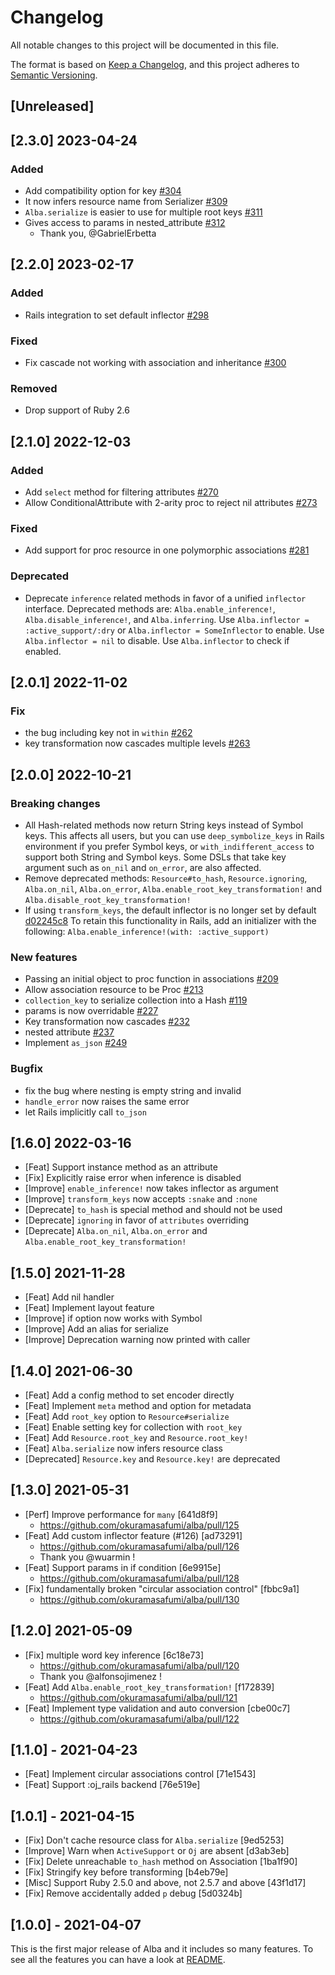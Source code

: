 # Changelog
All notable changes to this project will be documented in this file.

The format is based on [Keep a Changelog](https://keepachangelog.com/en/1.0.0/),
and this project adheres to [Semantic Versioning](https://semver.org/spec/v2.0.0.html).

## [Unreleased]

## [2.3.0] 2023-04-24

### Added

- Add compatibility option for key [#304](https://github.com/okuramasafumi/alba/pull/304)
- It now infers resource name from Serializer [#309](https://github.com/okuramasafumi/alba/pull/309)
- `Alba.serialize` is easier to use for multiple root keys [#311](https://github.com/okuramasafumi/alba/pull/311)
- Gives access to params in nested_attribute [#312](https://github.com/okuramasafumi/alba/pull/312)
  - Thank you, @GabrielErbetta

## [2.2.0] 2023-02-17

### Added

- Rails integration to set default inflector [#298](https://github.com/okuramasafumi/alba/pull/298)

### Fixed

- Fix cascade not working with association and inheritance [#300](https://github.com/okuramasafumi/alba/pull/300)

### Removed

- Drop support of Ruby 2.6

## [2.1.0] 2022-12-03

### Added

- Add `select` method for filtering attributes [#270](https://github.com/okuramasafumi/alba/pull/270)
- Allow ConditionalAttribute with 2-arity proc to reject nil attributes [#273](https://github.com/okuramasafumi/alba/pull/273)

### Fixed

- Add support for proc resource in one polymorphic associations [#281](https://github.com/okuramasafumi/alba/pull/281)

### Deprecated

- Deprecate `inference` related methods in favor of a unified `inflector` interface.
  Deprecated methods are: `Alba.enable_inference!`, `Alba.disable_inference!`, and `Alba.inferring`.
  Use `Alba.inflector = :active_support/:dry` or `Alba.inflector = SomeInflector` to enable.
  Use `Alba.inflector = nil` to disable.
  Use `Alba.inflector` to check if enabled.

## [2.0.1] 2022-11-02

### Fix

- the bug including key not in `within` [#262](https://github.com/okuramasafumi/alba/pull/262)
- key transformation now cascades multiple levels [#263](https://github.com/okuramasafumi/alba/pull/263)

## [2.0.0] 2022-10-21

### Breaking changes

- All Hash-related methods now return String keys instead of Symbol keys.
    This affects all users, but you can use `deep_symbolize_keys` in Rails environment if you prefer Symbol keys, or `with_indifferent_access` to support both String and Symbol keys.
    Some DSLs that take key argument such as `on_nil` and `on_error`, are also affected.
- Remove deprecated methods: `Resource#to_hash`, `Resource.ignoring`, `Alba.on_nil`, `Alba.on_error`, `Alba.enable_root_key_transformation!` and `Alba.disable_root_key_transformation!`
- If using `transform_keys`, the default inflector is no longer set by default [d02245c8](https://github.com/okuramasafumi/alba/commit/d02245c87e9df303cb20e354a81e5457ea460bdd#diff-ecd8c835d2390b8cb89e7ff75e599f0c15cdbe18c30981d6090f4a515566686f)
    To retain this functionality in Rails, add an initializer with the following:
    `Alba.enable_inference!(with: :active_support)`

### New features

- Passing an initial object to proc function in associations [#209](https://github.com/okuramasafumi/alba/pull/209)
- Allow association resource to be Proc [#213](https://github.com/okuramasafumi/alba/pull/213)
- `collection_key` to serialize collection into a Hash [#119](https://github.com/okuramasafumi/alba/pull/119)
- params is now overridable [#227](https://github.com/okuramasafumi/alba/pull/227)
- Key transformation now cascades [#232](https://github.com/okuramasafumi/alba/pull/232)
- nested attribute [#237](https://github.com/okuramasafumi/alba/pull/237)
- Implement `as_json` [#249](https://github.com/okuramasafumi/alba/pull/249)

### Bugfix

- fix the bug where nesting is empty string and invalid
- `handle_error` now raises the same error
- let Rails implicitly call `to_json`

## [1.6.0] 2022-03-16

- [Feat] Support instance method as an attribute
- [Fix] Explicitly raise error when inference is disabled
- [Improve] `enable_inference!` now takes inflector as argument
- [Improve] `transform_keys` now accepts `:snake` and `:none`
- [Deprecate] `to_hash` is special method and should not be used
- [Deprecate] `ignoring` in favor of `attributes` overriding
- [Deprecate] `Alba.on_nil`, `Alba.on_error` and `Alba.enable_root_key_transformation!`

## [1.5.0] 2021-11-28

- [Feat] Add nil handler
- [Feat] Implement layout feature
- [Improve] if option now works with Symbol
- [Improve] Add an alias for serialize
- [Improve] Deprecation warning now printed with caller

## [1.4.0] 2021-06-30

- [Feat] Add a config method to set encoder directly
- [Feat] Implement `meta` method and option for metadata
- [Feat] Add `root_key` option to `Resource#serialize`
- [Feat] Enable setting key for collection with `root_key`
- [Feat] Add `Resource.root_key` and `Resource.root_key!`
- [Feat] `Alba.serialize` now infers resource class
- [Deprecated] `Resource.key` and `Resource.key!` are deprecated

## [1.3.0] 2021-05-31

- [Perf] Improve performance for `many` [641d8f9]
  - https://github.com/okuramasafumi/alba/pull/125
- [Feat] Add custom inflector feature (#126) [ad73291]
  - https://github.com/okuramasafumi/alba/pull/126
  - Thank you @wuarmin !
- [Feat] Support params in if condition [6e9915e]
  - https://github.com/okuramasafumi/alba/pull/128
- [Fix] fundamentally broken "circular association control" [fbbc9a1]
  - https://github.com/okuramasafumi/alba/pull/130

## [1.2.0] 2021-05-09

- [Fix] multiple word key inference [6c18e73]
  - https://github.com/okuramasafumi/alba/pull/120
  - Thank you @alfonsojimenez !
- [Feat] Add `Alba.enable_root_key_transformation!` [f172839]
  - https://github.com/okuramasafumi/alba/pull/121
- [Feat] Implement type validation and auto conversion [cbe00c7]
  - https://github.com/okuramasafumi/alba/pull/122

## [1.1.0] - 2021-04-23

- [Feat] Implement circular associations control [71e1543]
- [Feat] Support :oj_rails backend [76e519e]

## [1.0.1] - 2021-04-15

- [Fix] Don't cache resource class for `Alba.serialize` [9ed5253]
- [Improve] Warn when `ActiveSupport` or `Oj` are absent [d3ab3eb]
- [Fix] Delete unreachable `to_hash` method on Association [1ba1f90]
- [Fix] Stringify key before transforming [b4eb79e]
- [Misc] Support Ruby 2.5.0 and above, not 2.5.7 and above [43f1d17]
- [Fix] Remove accidentally added `p` debug [5d0324b]

## [1.0.0] - 2021-04-07

This is the first major release of Alba and it includes so many features. To see all the features you can have a look at [README](https://github.com/okuramasafumi/alba/blob/master/README.md#features).
